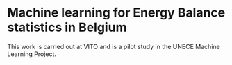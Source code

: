 # Machine learning for Energy Balance statistics in Belgium
This work is carried out at VITO and is a pilot study in the UNECE Machine Learning Project.
